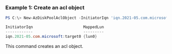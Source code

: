 ### Example 1: Create an acl object
```powershell
PS C:\> New-AzDiskPoolAclObject -InitiatorIqn 'iqn.2021-05.com.microsoft:target0' -MappedLun @('lun0')

InitiatorIqn                      MappedLun
------------                      ---------
iqn.2021-05.com.microsoft:target0 {lun0}
```

This command creates an acl object.

